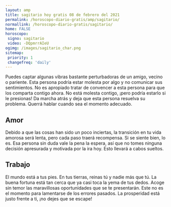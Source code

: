 ```yaml
---
layout: amp
title: sagitario hoy gratis 08 de febrero del 2021 
permalink: /horoscopo-diario-gratis/amp/sagitario/
normallink: /horoscopo-diario-gratis/sagitario/
home: FALSE
horoscopo:
 signo: sagitario
 video: -DQpmrrAIeU
ogimg: /images/sagitario_char.png
sitemap:
 priority: 1
 changefreq: 'daily'
---
```



Puedes captar algunas vibras bastante perturbadoras de un amigo, vecino o pariente. Esta persona podría estar molesta por algo y no comunicar sus sentimientos. No es apropiado tratar de convencer a esta persona para que los comparta contigo ahora. No está molesta contigo, ¡pero podría estarlo si le presionas! Da marcha atrás y deja que esta persona resuelva su problema. Querrá hablar cuando sea el momento adecuado.

## Amor

Debido a que las cosas han sido un poco inciertas, la transición en tu vida amorosa será lenta, pero cada paso traerá recompensa. Si se siente bien, lo es. Esa persona sin duda vale la pena la espera, así que no tomes ninguna decisión apresurada y motivada por la ira hoy. Esto llevará a cabos sueltos.

## Trabajo

El mundo está a tus pies. En tus tierras, reinas tú y nadie más que tú. La buena fortuna está tan cerca que ya casi toca la yema de tus dedos. Acoge sin temor las maravillosas oportunidades que se te presentarán. Este no es el momento para lamentarse de los errores pasados. La prosperidad está justo frente a ti, ¡no dejes que se escape!
